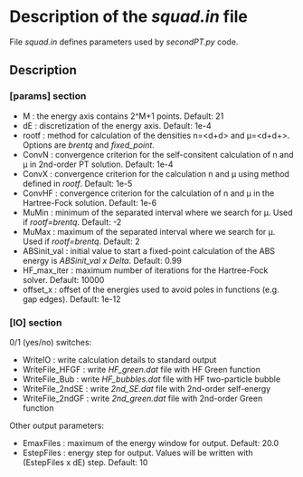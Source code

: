 Description of the *squad.in* file
==================================

File *squad.in* defines parameters used by *secondPT.py* code.  
  
## Description

### [params] section
  
- M : the energy axis contains 2^M+1 points. Default: 21  
- dE : discretization of the energy axis. Default: 1e-4  
- rootf : method for calculation of the densities n=\<d\+d\> and μ=\<d\+d\+\>. Options are *brentq* and *fixed_point*.  
- ConvN : convergence criterion for the self-consitent calculation of n and μ in 2nd-order PT solution. Default: 1e-4  
- ConvX : convergence criterion for the calculation n and μ using method defined in *rootf*. Default: 1e-5  
- ConvHF : convergence criterion for the calculation of n and μ in the Hartree-Fock solution. Default: 1e-6  
- MuMin : minimum of the separated interval where we search for μ. Used if *rootf=brentq*. Default: -2  
- MuMax : maximum of the separated interval where we search for μ. Used if *rootf=brentq*. Default:  2  
- ABSinit_val : initial value to start a fixed-point calculation of the ABS energy is *ABSinit_val x Delta*. Default: 0.99  
- HF_max_iter : maximum number of iterations for the Hartree-Fock solver. Default: 10000  
- offset_x : offset of the energies used to avoid poles in functions (e.g. gap edges). Default: 1e-12  

### [IO] section

0/1 (yes/no) switches:
- WriteIO          :  write calculation details to standard output  
- WriteFile_HFGF   :  write *HF_green.dat* file with HF Green function  
- WriteFile_Bub    :  write *HF_bubbles.dat* file with HF two-particle bubble  
- WriteFile_2ndSE  :  write *2nd_SE.dat* file with 2nd-order self-energy  
- WriteFile_2ndGF  :  write *2nd_green.dat* file with 2nd-order Green function  

Other output parameters:
- EmaxFiles : maximum of the energy window for output. Default: 20.0  
- EstepFiles : energy step for output. Values will be written with (EstepFiles x dE) step. Default: 10  

